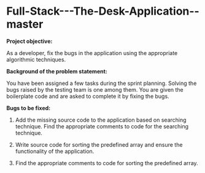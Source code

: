# Full-Stack---The-Desk-Application--master

**Project objective:**

As a developer, fix the bugs in the application using the appropriate algorithmic techniques.

 

 

**Background of the problem statement:**

You have been assigned a few tasks during the sprint planning. Solving the bugs raised by the testing team is one among them. You are given the boilerplate code and are asked to complete it by fixing the bugs.

 

**Bugs to be fixed:**

1. Add the missing source code to the application based on searching technique. Find the appropriate comments to code for the searching technique.

2. Write source code for sorting the predefined array and ensure the functionality of the application. 

3. Find the appropriate comments to code for sorting the predefined array.
